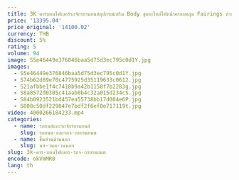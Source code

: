 ```yaml
---
title: 3K คาร์บอนไฟเบอร์รถจักรยานยนต์อุปกรณ์เสริม Body ชุดอะไหล่ไฟหน้าครอบคลุม Fairings สําหรับ BMW S1000RR 2019 + M1000RR 2020 2021
price: '13395.04'
price_original: '14100.02'
currency: THB
discount: 5%
rating: 5
volume: 94
image: S5e46449e376846baa5d75d3ec795c0d1Y.jpg
images:
  - S5e46449e376846baa5d75d3ec795c0d1Y.jpg
  - S74b62d89e70c4775925d35119633c0612.jpg
  - S21afbbe1f4c7418b9a42b1158f7b2283g.jpg
  - S8a8572d0305c41aab0b4c32a015d234cS.jpg
  - S84b0923521bd457ea55738bb17d004e6P.jpg
  - S808c50df229047e7bdf2f6ef0e717119t.jpg
video: 4000266184233.mp4
categories:
  - name: รถยนต์และรถจักรยานยนต์
    slug: รถยนต-และรถจ-กรยานยนต
  - name: ชิ้นส่วนด้านนอก
    slug: นส-วนด-านนอก
slug: 3k-คาร-บอนไฟเบอร-รถจ-กรยานยนต
encode: okVmMR0
lang: th
---
```

  